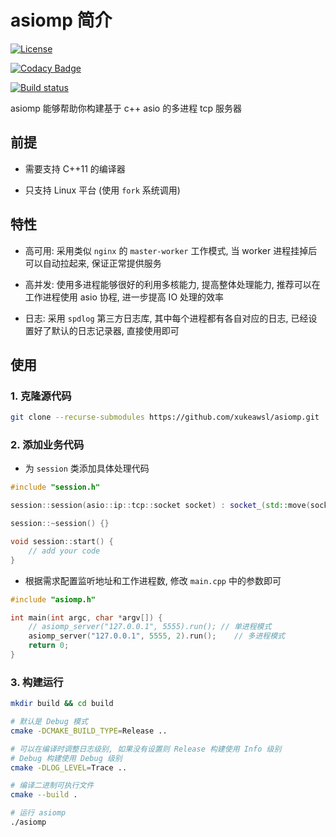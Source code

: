 # asiomp 简介

[![License](https://img.shields.io/npm/l/mithril.svg)](https://github.com/xukeawsl/asiomp/blob/master/LICENSE)

[![Codacy Badge](https://app.codacy.com/project/badge/Grade/23ca8b88cf7f4fe2bc3a4e870d5f795f)](https://app.codacy.com/gh/xukeawsl/asiomp/dashboard?utm_source=gh&utm_medium=referral&utm_content=&utm_campaign=Badge_grade)

[![Build status](https://ci.appveyor.com/api/projects/status/5epf5t4t8c1wqax4?svg=true)](https://ci.appveyor.com/project/xukeawsl/asiomp)

asiomp 能够帮助你构建基于 c++ asio 的多进程 tcp 服务器

## 前提

* 需要支持 C++11 的编译器

* 只支持 Linux 平台 (使用 `fork` 系统调用)

## 特性

* 高可用: 采用类似 `nginx` 的 `master-worker` 工作模式, 当 worker 进程挂掉后可以自动拉起来, 保证正常提供服务

* 高并发: 使用多进程能够很好的利用多核能力, 提高整体处理能力, 推荐可以在工作进程使用 asio 协程, 进一步提高 IO 处理的效率

* 日志: 采用 `spdlog` 第三方日志库, 其中每个进程都有各自对应的日志, 已经设置好了默认的日志记录器, 直接使用即可

## 使用

### 1. 克隆源代码

```bash
git clone --recurse-submodules https://github.com/xukeawsl/asiomp.git
```

### 2. 添加业务代码

* 为 `session` 类添加具体处理代码

```cpp
#include "session.h"

session::session(asio::ip::tcp::socket socket) : socket_(std::move(socket)) {}

session::~session() {}

void session::start() {
    // add your code
}
```

* 根据需求配置监听地址和工作进程数, 修改 `main.cpp` 中的参数即可

```cpp
#include "asiomp.h"

int main(int argc, char *argv[]) {
    // asiomp_server("127.0.0.1", 5555).run(); // 单进程模式
    asiomp_server("127.0.0.1", 5555, 2).run();    // 多进程模式
    return 0;
}
```

### 3. 构建运行

```bash
mkdir build && cd build

# 默认是 Debug 模式
cmake -DCMAKE_BUILD_TYPE=Release ..

# 可以在编译时调整日志级别, 如果没有设置则 Release 构建使用 Info 级别
# Debug 构建使用 Debug 级别
cmake -DLOG_LEVEL=Trace ..

# 编译二进制可执行文件
cmake --build .

# 运行 asiomp
./asiomp
```